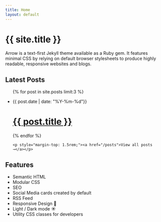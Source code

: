 ```yaml
---
title: Home
layout: default
---
```


<h1>{{ site.title }}</h1>

Arrow is a text-first Jekyll theme available as a Ruby gem. It features minimal CSS by relying on default browser stylesheets to produce highly readable, responsive websites and blogs. 

<h2>Latest Posts</h2>

<ul class="feed">
    {% for post in site.posts limit:3 %}
    <li class="feed-item">
    	<p class="feed-item__date"><time>{{ post.date | date: "%Y-%m-%d"}}</time></p>
    	<h1 class="feed-item__title"><a href="{{ post.url }}">{{ post.title }}</a></h1>
    </li>
    {% endfor %}
    
    <p style="margin-top: 1.5rem;"><a href="/posts">View all posts →</a></p>
</ul>

## Features
- Semantic HTML
- Modular CSS 
- SEO 
- Social Media cards created by default
- RSS Feed
- Responsive Design 📱
- Light / Dark mode ☀️ 
- Utility CSS classes for developers
